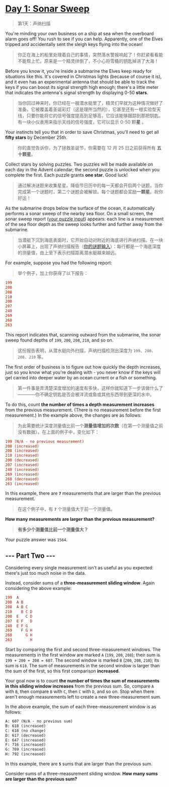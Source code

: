 # [Day 1: Sonar Sweep](https://adventofcode.com/2021/day/1)

> 第1天：声纳扫描

You're minding your own business on a ship at sea when the overboard alarm goes off! You rush to see if you can help. Apparently, one of the Elves tripped and accidentally sent the sleigh keys flying into the ocean!

> 你正在海上的船里处理着自己的事情，突然落水警报响起了！你赶紧看看能不能帮上忙。原来是一个精灵绊倒了，不小心将雪橇的钥匙掉进了大海！

Before you know it, you're inside a submarine the Elves keep ready for situations like this. It's covered in Christmas lights (because of course it is), and it even has an experimental antenna that should be able to track the keys if you can boost its signal strength high enough; there's a little meter that indicates the antenna's signal strength by displaying 0-50 **stars**.

> 当你回过神来时，你已经在一艘潜水艇里了，精灵们早就为这种情况做好了准备。它被覆盖着圣诞彩灯（这是理所当然的），它甚至还有一根实验型天线，只要你能将它的信号强度提高到足够高，它应该能够跟踪到那把钥匙。有一块小仪表用来指示天线的信号强度，它可以显示 0-50 颗**星**  。

Your instincts tell you that in order to save Christmas, you'll need to get all **fifty stars** by December 25th.

> 你的直觉告诉你，为了拯救圣诞节，你需要在 12 月 25 日之前获得所有 **五十颗星**。

Collect stars by solving puzzles. Two puzzles will be made available on each day in the Advent calendar; the second puzzle is unlocked when you complete the first. Each puzzle grants **one star**. Good luck!

> 通过解决谜题来收集星星。降临节日历中的每一天都会开启两个谜题，当你完成第一个谜题时，第二个谜题会被解锁。每个谜题都会奖励**一颗星**。祝你好运！

As the submarine drops below the surface of the ocean, it automatically performs a sonar sweep of the nearby sea floor. On a small screen, the sonar sweep report ([your puzzle input](day01.txt)) appears: each line is a measurement of the sea floor depth as the sweep looks further and further away from the submarine.

> 当潜艇下沉到海底表面时，它开始自动对附近的海底进行声纳扫描。在一块小屏幕上，出现了声纳扫描报告（[你的谜题输入](day01.txt)）：每行都是一个海底深度的测量值，由上至下表示扫描距离潜水艇越来越远。

For example, suppose you had the following report:

> 举个例子，加上你获得了以下报告：

```diff
199
200
208
210
200
207
240
269
260
263
```

This report indicates that, scanning outward from the submarine, the sonar sweep found depths of `199`, `200`, `208`, `210`, and so on.

> 这份报告表明，从潜水艇向外扫描，声纳扫描检测出深度为 `199`、`200`、`208`、`210` 等。

The first order of business is to figure out how quickly the depth increases, just so you know what you're dealing with - you never know if the keys will get carried into deeper water by an ocean current or a fish or something.

> 第一件事是弄清楚深度增加的速度有多快，这样你就知道下一步该做什么了————你不确定钥匙是否会被洋流或鱼或其他东西带到更深的水中。

To do this, count **the number of times a depth measurement increases** from the previous measurement. (There is no measurement before the first measurement.) In the example above, the changes are as follows:

> 为此需要统计深度测量值比前一个**测量值增加的次数**（在第一个测量值之前没有数据）。在上面的例子中，变化如下：

```diff
199 (N/A - no previous measurement)
200 (increased)
208 (increased)
210 (increased)
200 (decreased)
207 (increased)
240 (increased)
269 (increased)
260 (decreased)
263 (increased)
```

In this example, there are **`7`** measurements that are larger than the previous measurement.

> 在这个例子中，有 **`7`** 个测量值大于前一个测量值。

**How many measurements are larger than the previous measurement?**

> **有多少个测量值比前一个测量值大？**

Your puzzle answer was `1564`.

## --- Part Two ---

Considering every single measurement isn't as useful as you expected: there's just too much noise in the data.

Instead, consider sums of a **three-measurement sliding window**. Again considering the above example:

```diff
199  A      
200  A B    
208  A B C  
210    B C D
200  E   C D
207  E F   D
240  E F G  
269    F G H
260      G H
263        H
```

Start by comparing the first and second three-measurement windows. The measurements in the first window are marked `A` (`199`, `200`, `208`); their sum is `199 + 200 + 208 = 607`. The second window is marked `B` (`200`, `208`, `210`); its sum is `618`. The sum of measurements in the second window is larger than the sum of the first, so this first comparison **increased**.

Your goal now is to count **the number of times the sum of measurements in this sliding window increases** from the previous sum. So, compare `A` with `B`, then compare `B` with `C`, then `C` with `D`, and so on. Stop when there aren't enough measurements left to create a new three-measurement sum.

In the above example, the sum of each three-measurement window is as follows:

```diff
A: 607 (N/A - no previous sum)
B: 618 (increased)
C: 618 (no change)
D: 617 (decreased)
E: 647 (increased)
F: 716 (increased)
G: 769 (increased)
H: 792 (increased)
```

In this example, there are **`5`** sums that are larger than the previous sum.

Consider sums of a three-measurement sliding window. **How many sums are larger than the previous sum?**

